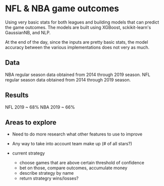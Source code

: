 # NFL & NBA game outcomes

Using very basic stats for both leagues and building models that can predict the game outcomes. The models are built using XGBoost, sckikit-learn's GaussianNB, and NLP.

At the end of the day, since the inputs are pretty basic stats, the model accuracy between the various implementations does not very as much.

## Data

NBA regular season data obtained from 2014 through 2019 season.
NFL regular season data obtained from 2014 through 2019 season.

## Results

NFL 2019 ~ 68%
NBA 2019 ~ 66%

## Areas to explore

- Need to do more research what other features to use to improve
- Any way to take into account team make up (# of all stars?)

- current strategy
	- choose games that are above certain threshold of confidence
	- bet on those, compare outcomes, accumulate money
	- describe strategy by name
	- return strategry wins/losses?